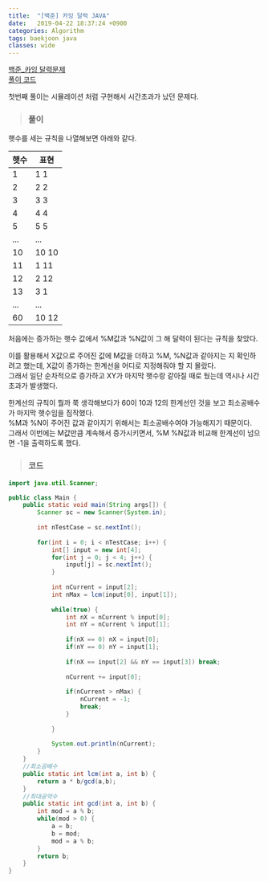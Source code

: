 ```yaml
---
title:  "[백준] 카잉 달력 JAVA"
date:   2019-04-22 18:37:24 +0900
categories: Algorithm
tags: baekjoon java
classes: wide
---
```


[백준_카잉 달력문제](https://www.acmicpc.net/problem/6064)  
[풀이 코드](https://github.com/2ssue/Algorithm/blob/master/Baekjoon/6064.java)  
  
첫번째 풀이는 시뮬레이션 처럼 구현해서 시간초과가 났던 문제다.  
  
> ### 풀이

햇수를 세는 규칙을 나열해보면 아래와 같다.  
  
|햇수|표현|
|--|--|
|1|1 1|
|2|2 2|
|3|3 3|
|4|4 4|
|5|5 5|
|...|...|
|10|10 10|
|11|1 11|
|12|2 12|
|13|3 1|
|...|...|
|60|10 12|
  
처음에는 증가하는 햇수 값에서 %M값과 %N값이 그 해 달력이 된다는 규칙을 찾았다.  
  
이를 활용해서 X값으로 주어진 값에 M값을 더하고 %M, %N값과 같아지는 지 확인하려고 했는데, X값이 증가하는 한계선을 어디로 지정해줘야 할 지 몰랐다.  
그래서 일단 순차적으로 증가하고 XY가 마지막 햇수랑 같아질 때로 뒀는데 역시나 시간초과가 발생했다.  
  
한계선의 규칙이 뭘까 쭉 생각해보다가 60이 10과 12의 한계선인 것을 보고 최소공배수가 마지막 햇수임을 짐작했다.  
%M과 %N이 주어진 값과 같아지기 위해서는 최소공배수여야 가능해지기 때문이다.  
그래서 이번에는 M값만큼 계속해서 증가시키면서, %M %N값과 비교해 한계선이 넘으면 -1을 출력하도록 했다.  
  
> ### 코드

```java
import java.util.Scanner;

public class Main {
	public static void main(String args[]) {
		Scanner sc = new Scanner(System.in);
		
		int nTestCase = sc.nextInt();
		
		for(int i = 0; i < nTestCase; i++) {
			int[] input = new int[4];
			for(int j = 0; j < 4; j++) {
				input[j] = sc.nextInt();
			}
			
			int nCurrent = input[2];
			int nMax = lcm(input[0], input[1]);
			
			while(true) {
				int nX = nCurrent % input[0];
				int nY = nCurrent % input[1];
				
				if(nX == 0) nX = input[0];
				if(nY == 0) nY = input[1];
				
				if(nX == input[2] && nY == input[3]) break;
				
				nCurrent += input[0];
				
				if(nCurrent > nMax) {
					nCurrent = -1;
					break;
				}
				
			}
			
			System.out.println(nCurrent);
		}
	}
	//최소공배수
	public static int lcm(int a, int b) {
		return a * b/gcd(a,b);
	}
	//최대공약수
	public static int gcd(int a, int b) {
		int mod = a % b;
		while(mod > 0) {
			a = b;
			b = mod;
			mod = a % b;
		}
		return b;
	}
}
```
